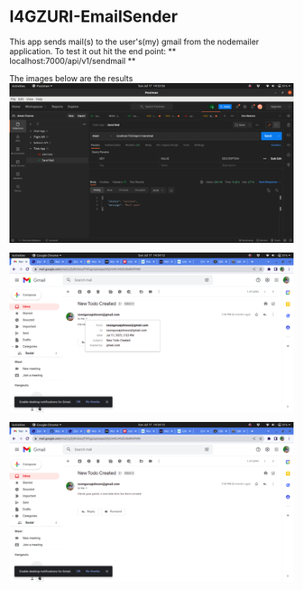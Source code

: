 # I4GZURI-EmailSender

This app sends mail(s) to the user's(my) gmail from the nodemailer application.
To test it out hit the end point: ** localhost:7000/api/v1/sendmail **

The images below are the results
![Rest Client(Postman)](./assets/1.png)

![Email Headers](./assets/2.png)

![Email Body](./assets/3.png)
